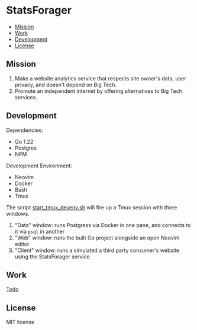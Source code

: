 # StatsForager

- [Mission](#Mission)
- [Work](#Work)
- [Development](#Development)
- [License](License)

## Mission

1. Make a website analytics service that respects site owner's data, user privacy, and doesn't depend on Big Tech.
2. Promote an independent internet by offering alternatives to Big Tech services.

## Development

Dependencies:

- Go 1.22
- Postgres
- NPM

Development Environment:

- Neovim
- Docker
- Bash
- Tmux

The script [start_tmux_devenv.sh](start_tmux_devenv.sh) will fire up a Tmux session with three windows.

1. "Data" window: runs Postgress via Docker in one pane, and connects to it via `psql` in another
3. "Web" window: runs the built Go project alongside an open Neovim editor
2. "Client" window: runs a simulated a third party consumer's website using the StatsForager service

## Work

[Todo](todo.md)

## License

MIT license
